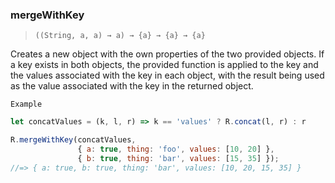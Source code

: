 ### mergeWithKey

> ```((String, a, a) → a) → {a} → {a} → {a}```

Creates a new object with the own properties of the two provided objects. If a key exists in both objects, the provided function is applied to the key and the values associated with the key in each object, with the result being used as the value associated with the key in the returned object.

`Example`

```js
let concatValues = (k, l, r) => k == 'values' ? R.concat(l, r) : r

R.mergeWithKey(concatValues,
               { a: true, thing: 'foo', values: [10, 20] },
               { b: true, thing: 'bar', values: [15, 35] });
//=> { a: true, b: true, thing: 'bar', values: [10, 20, 15, 35] }
```